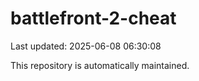 # battlefront-2-cheat

Last updated: 2025-06-08 06:30:08

This repository is automatically maintained.
